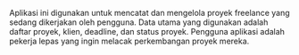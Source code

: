 Aplikasi ini digunakan untuk mencatat dan mengelola proyek freelance yang sedang dikerjakan oleh pengguna.
Data utama yang digunakan adalah daftar proyek, klien, deadline, dan status proyek.
Pengguna aplikasi adalah pekerja lepas yang ingin melacak perkembangan proyek mereka.
